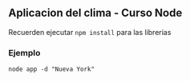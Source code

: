 ## Aplicacion del clima - Curso Node

Recuerden ejecutar ```npm install``` para las librerias

### Ejemplo
```
node app -d "Nueva York"
```